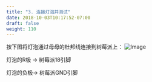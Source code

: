 ```yaml
---
title: "3. 连接灯泡并测试"
date: 2018-10-03T10:17:52-07:00
draft: false
weight: 110
---
```

按下图将灯泡通过母母的杜邦线连接到树莓派上：
 ![Image](/images/png1/027.png)
 
灯泡的R极 -> 树莓派18引脚

灯泡的负极-> 树莓派GND引脚